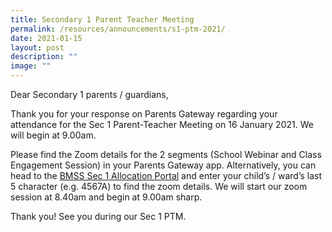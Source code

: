 ```yaml
---
title: Secondary 1 Parent Teacher Meeting
permalink: /resources/announcements/s1-ptm-2021/
date: 2021-01-15
layout: post
description: ""
image: ""
---
```

Dear Secondary 1 parents / guardians,

Thank you for your response on Parents Gateway regarding your attendance for the Sec 1 Parent-Teacher Meeting on 16 January 2021. We will begin at 9.00am.

Please find the Zoom details for the 2 segments (School Webinar and Class Engagement Session) in your Parents Gateway app. Alternatively, you can head to the [BMSS Sec 1 Allocation Portal](https://go.gov.sg/bms1allocationportal) and enter your child’s / ward’s last 5 character (e.g. 4567A) to find the zoom details. We will start our zoom session at 8.40am and begin at 9.00am sharp.

Thank you! See you during our Sec 1 PTM.